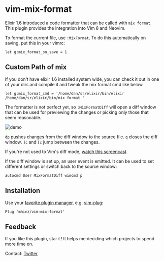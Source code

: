 # vim-mix-format

Elixir 1.6 introduced a code formatter that can be called with `mix format`.
This plugin provides the integration into Vim 8 and Neovim.

To format the current file, use `:MixFormat`. To do this automatically on
saving, put this in your vimrc:

```vim
let g:mix_format_on_save = 1
```

## Custom Path of mix

If you don't have elixir 1.6 installed system wide, you can check it out in
one of your dirs and compile it and tweak the mix format cmd like below

```vim
let g:mix_format_cmd = '/home/dan/sr/elixir/bin/elixir /home/dan/sr/elixir/bin/mix format '
```

The formatter is not perfect yet, so `:MixFormatDiff` will open a diff window
that can be used for previewing the changes or picking only those that seem
reasonable.

![demo](demo.gif)

`dp` pushes changes from the diff window to the source file. `q` closes the diff
window. `]c` and `[c` jump between the changes.

If you're not used to Vim's diff mode, [watch this
screencast](http://vimcasts.org/episodes/comparing-buffers-with-vimdiff).

If the diff window is set up, an user event is emitted. It can be used to set
different settings or switch back to the source window:

```vim
autocmd User MixFormatDiff wincmd p
```

## Installation

Use your [favorite plugin manager](https://github.com/mhinz/vim-galore#managing-plugins), e.g.
[vim-plug](https://github.com/junegunn/vim-plug):

    Plug 'mhinz/vim-mix-format'

## Feedback

If you like this plugin, star it! It helps me deciding which projects to spend
more time on.

Contact: [Twitter](https://twitter.com/_mhinz_)
